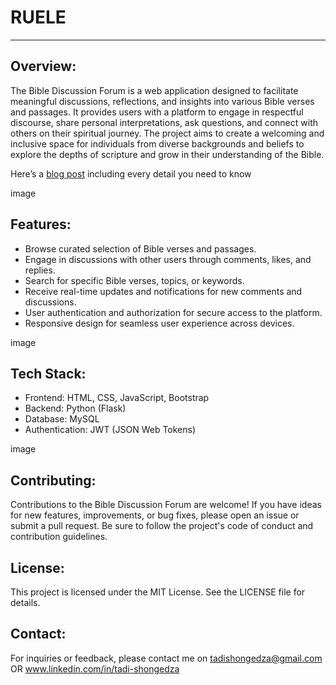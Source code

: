 # RUELE
***
## Overview:
The Bible Discussion Forum is a web application designed to facilitate meaningful discussions, reflections, and insights into various Bible verses and passages. It provides users with a platform to engage in respectful discourse, share personal interpretations, ask questions, and connect with others on their spiritual journey. The project aims to create a welcoming and inclusive space for individuals from diverse backgrounds and beliefs to explore the depths of scripture and grow in their understanding of the Bible.

Here’s a [blog post](https://medium.com/@tadishongedza/building-a-bible-discussion-forum-a-journey-in-web-development-6b2a3b26c15a) including every detail you need to know

image

## Features:
* Browse curated selection of Bible verses and passages.
* Engage in discussions with other users through comments, likes, and replies.
* Search for specific Bible verses, topics, or keywords.
* Receive real-time updates and notifications for new comments and discussions.
* User authentication and authorization for secure access to the platform.
* Responsive design for seamless user experience across devices.

image

## Tech Stack:
* Frontend: HTML, CSS, JavaScript, Bootstrap
* Backend: Python (Flask)
* Database: MySQL
* Authentication: JWT (JSON Web Tokens)

image

## Contributing:
Contributions to the Bible Discussion Forum are welcome! If you have ideas for new features, improvements, or bug fixes, please open an issue or submit a pull request. Be sure to follow the project's code of conduct and contribution guidelines.

## License:
This project is licensed under the MIT License. See the LICENSE file for details.


## Contact:
For inquiries or feedback, please contact me on tadishongedza@gmail.com OR www.linkedin.com/in/tadi-shongedza 
